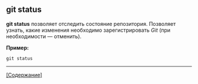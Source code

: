 ## git status

**git status** позволяет отследить состояние репозитория. Позволяет узнать, какие изменения необходимо зарегистрировать *Git* (при необходимости — отменить).

**Пример:**

```bash=
git status
```

---
[[Содержание]](./readme.md)